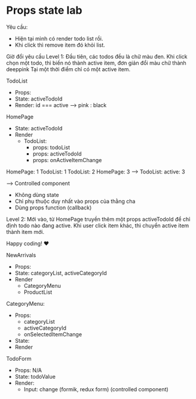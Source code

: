 # Props state lab


Yêu cầu: 
- Hiện tại mình có render todo list rồi. 
- Khi click thì remove item đó khỏi list. 

Giờ đổi yêu cầu 
Level 1: 
Đầu tiên, các todos đều là chữ màu đen. 
Khi click chọn một todo, thì biến nó thành active item, đơn giản đổi màu chữ thành deeppink 
Tại một thời điểm chỉ có một active item.

TodoList
- Props: 
- State: activeTodoId
- Render: id === active --> pink : black

HomePage
- State: activeTodoId
- Render
  - TodoList:
    - props: todoList 
    - props: activeTodoId
    - props: onActiveItemChange

HomePage: 1
TodoList: 1
TodoList: 2
HomePage: 3 --> TodoList: active: 3

--> Controlled component
- Không dùng state
- Chỉ phụ thuộc duy nhất vào props của thằng cha
- Dùng props function (callback)



Level 2: 
Mới vào, từ HomePage truyền thêm một props activeTodoId để chỉ định todo nào đang active. 
Khi user click item khác, thì chuyển active item thành item mới. 

Happy coding! ❤ 



NewArrivals
  - Props:
  - State: categoryList, activeCategoryId
  - Render
    - CategoryMenu
    - ProductList

CategoryMenu:
  - Props:
    - categoryList
    - activeCategoryId 
    - onSelectedItemChange
  - State: 
  - Render



TodoForm
  - Props: N/A
  - State: todoValue
  - Render: 
    - Input: change (formik, redux form) 
      (controlled component)






